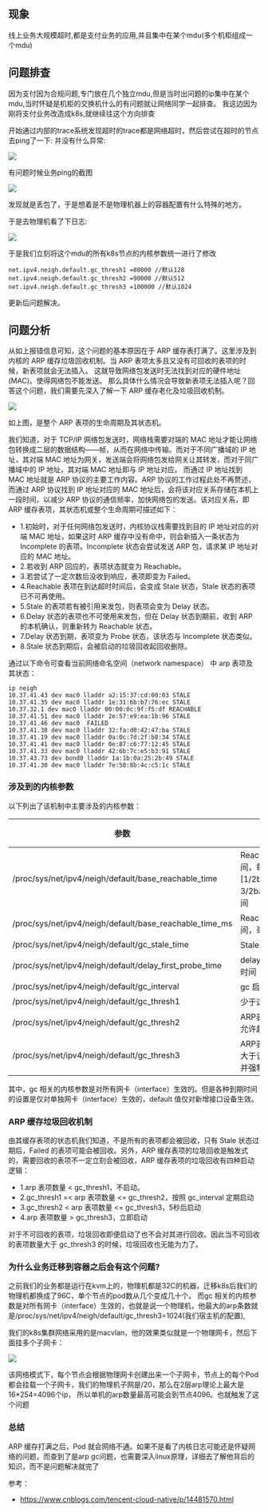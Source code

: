 ## 现象

线上业务大规模超时,都是支付业务的应用,并且集中在某个mdu(多个机柜组成一个mdu)

## 问题排查

因为支付因为合规问题,专门放在几个独立mdu,但是当时出问题的ip集中在某个mdu,当时怀疑是机柜的交换机什么的有问题就让网络同学一起排查。
我这边因为刚将支付业务改造成k8s,就继续往这个方向排查

开始通过内部的trace系统发现超时的trace都是网络超时，然后尝试在超时的节点去ping了一下:
并没有什么异常:

![](../images/arp1.png)

有问题时候业务ping的截图

![](../images/arp2.png)

发现就是丢包了，于是想着是不是物理机器上的容器配置有什么特殊的地方。

于是去物理机看了下日志:

![](../images/arp3.png)

于是我们立刻将这个mdu的所有k8s节点的内核参数统一进行了修改

```shell
net.ipv4.neigh.default.gc_thresh1 =80000 //默认128
net.ipv4.neigh.default.gc_thresh2 =90000 //默认512
net.ipv4.neigh.default.gc_thresh3 =100000 //默认1024
```

更新后问题解决。


## 问题分析

从如上报错信息可知，这个问题的基本原因在于 ARP 缓存表打满了。这里涉及到内核的 ARP 缓存垃圾回收机制。当 ARP 表项太多且又没有可回收的表项的时候，新表项就会无法插入。
这就导致网络包发送时无法找到对应的硬件地址(MAC)。使得网络包不能发送。
那么具体什么情况会导致新表项无法插入呢？回答这个问题，我们需要先深入了解一下 ARP 缓存老化及垃圾回收机制。

![](../images/arp4.png)

如上图，是整个 ARP 表项的生命周期及其状态机。

我们知道，对于 TCP/IP 网络包发送时，网络栈需要对端的 MAC 地址才能让网络包转换成二层的数据结构——帧，从而在网络中传输。而对于不同广播域的 IP 地址，其对端 MAC 地址为网关，发送端会将网络包发给网关让其转发，而对于同广播域中的 IP 地址，其对端 MAC 地址即与 IP 地址对应。
而通过 IP 地址找到 MAC 地址就是 ARP 协议的主要工作内容。ARP 协议的工作过程此处不再赘述，而通过 ARP 协议找到 IP 地址对应的 MAC 地址后，会将该对应关系存储在本机上一段时间，以减少 ARP 协议的通信频率，加快网络包的发送。该对应关系，即 ARP 缓存表项，其状态机或整个生命周期可描述如下：

- 1.初始时，对于任何网络包发送时，内核协议栈需要找到目的 IP 地址对应的对端 MAC 地址，如果这时 ARP 缓存中没有命中，则会新插入一条状态为 Incomplete 的表项。Incomplete 状态会尝试发送 ARP 包，请求某 IP 地址对应的 MAC 地址。
- 2.若收到 ARP 回应的，表项状态就变为 Reachable。
- 3.若尝试了一定次数后没收到响应，表项即变为 Failed。
- 4.Reachable 表项在到达超时时间后，会变成 Stale 状态，Stale 状态的表项已不可再使用。
- 5.Stale 的表项若有被引用来发包，则表项会变为 Delay 状态。
- 6.Delay 状态的表项也不可使用来发包，但在 Delay 状态到期前，收到 ARP 的本机确认，则重新转为 Reachable 状态。
- 7.Delay 状态到期，表项变为 Probe 状态，该状态与 Incomplete 状态类似。
- 8.Stale 状态到期后，会被启动的垃圾回收起回收删除。

通过以下命令可查看当前网络命名空间（network namespace） 中 arp 表项及其状态：

```shell
ip neigh
10.37.41.43 dev mac0 lladdr a2:15:37:cd:00:03 STALE
10.37.41.35 dev mac0 lladdr 1e:31:6b:b7:76:ec STALE
10.37.32.1 dev mac0 lladdr 00:00:0c:9f:f5:df REACHABLE
10.37.41.51 dev mac0 lladdr 2e:57:e9:ea:1b:96 STALE
10.37.41.46 dev mac0  FAILED
10.37.41.38 dev mac0 lladdr 32:fa:d0:42:47:ba STALE
10.37.41.19 dev mac0 lladdr 0a:0c:7d:2f:b8:34 STALE
10.37.41.41 dev mac0 lladdr 0e:87:c6:77:12:45 STALE
10.37.41.33 dev mac0 lladdr 42:6b:7c:e5:b3:91 STALE
10.37.43.73 dev bond0 lladdr 1a:1b:0a:25:2b:49 STALE
10.37.41.30 dev mac0 lladdr 7e:58:8b:4c:c5:1c STALE
```

### 涉及到的内核参数

以下列出了该机制中主要涉及的内核参数：

|参数	|含义	| 默认值  |
|---|---|------|
|/proc/sys/net/ipv4/neigh/default/base_reachable_time	|Reachable 状态基础过期时间，每个表项过期时间是在[1/2base_reachable_time，3/2base_reachable_time]之间	| 30秒  |
|/proc/sys/net/ipv4/neigh/default/base_reachable_time_ms	|Reachable 状态基础过期时间，毫秒表示	| 30秒  |
|/proc/sys/net/ipv4/neigh/default/gc_stale_time	|Stale 状态过期时间	| 60秒  |
|/proc/sys/net/ipv4/neigh/default/delay_first_probe_time	|delay 状态过期到 Probe 的时间	| 5秒   |
|/proc/sys/net/ipv4/neigh/default/gc_interval	|gc 启动的周期时间	| 30秒  |
|/proc/sys/net/ipv4/neigh/default/gc_thresh1	|少于这个值，gc 不会启动	| 2048 |
|/proc/sys/net/ipv4/neigh/default/gc_thresh2	|ARP表的最多纪录的软限制，允许超过该数字5秒	|  4096    |
|/proc/sys/net/ipv4/neigh/default/gc_thresh3	|ARP表的最多纪录的硬限制，大于该数目，gc立即启动，并强制回收	|  8192    |

其中，gc 相关的内核参数是对所有网卡（interface）生效的。但是各种到期时间的设置是仅对单独网卡（interface）生效的，default 值仅对新增接口设备生效。

### ARP 缓存垃圾回收机制

由其缓存表项的状态机我们知道，不是所有的表项都会被回收，只有 Stale 状态过期后，Failed 的表项可能会被回收。另外，ARP 缓存表项的垃圾回收是触发式的，需要回收的表项不一定立刻会被回收，ARP 缓存表项的垃圾回收有四种启动逻辑：

- 1.arp 表项数量 < gc_thresh1，不启动。 
- 2.gc_thresh1 =< arp 表项数量 <= gc_thresh2，按照 gc_interval 定期启动 
- 3.gc_thresh2 < arp 表项数量 <= gc_thresh3，5秒后启动 
- 4.arp 表项数量 > gc_thresh3，立即启动

对于不可回收的表项，垃圾回收即便启动了也不会对其进行回收。因此当不可回收的表项数量大于 gc_thresh3 的时候，垃圾回收也无能为力了。

### 为什么业务迁移到容器之后会有这个问题?

之前我们的业务都是运行在kvm上的，物理机都是32C的机器，迁移k8s后我们的物理机都换成了96C，单个节点的pod数从几个变成几十个。
而gc 相关的内核参数是对所有网卡（interface）生效的，也就是说一个物理机，他最大的arp条数就是/proc/sys/net/ipv4/neigh/default/gc_thresh3=1024(我们宿主机的配置),

我们的k8s集群网络采用的是macvlan，他的效果类似就是一个物理网卡，然后下面挂多个子网卡：

![](../images/arp5.png)

该网络模式下，每个节点会根据物理网卡创建出来一个子网卡，节点上的每个Pod都会挂载一个子网卡，我们的物理机子网是/20，那么在2层arp理论上最大是16*254=4096个ip，
所以单机的arp数量最高可能会到节点4096。也就触发了这个问题

### 总结

ARP 缓存打满之后，Pod 就会网络不通。如果不是看了内核日志可能还是怀疑网络的问题，而查到了是arp gc问题，也需要深入linux原理，详细去了解他背后的知识，而不是问题解决就完了


参考：
- https://www.cnblogs.com/tencent-cloud-native/p/14481570.html